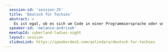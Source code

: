 ```yaml
---
  session-id: 'session-25'
  title: 'Deutsch für Techies'
  abstract: >
    Es ist egal, ob es sich um Code in einer Programmiersprache oder um Texte in einer Natürlichen Sprache handelt: Es geht es darum, sich möglichst präzise und verständlich auszudrücken. 10 einfache Schreibregeln helfen dabei, klare und verständliche Texte zu schreiben, die Coder, PO und auch die Kunden verstehen.
  speaker-id: 'melanie-andrisek'
  meetupId: cyberland-ladies-night
  layout: session
  slidesLink: https://speakerdeck.com/aelindara/deutsch-fur-techies
---
```

